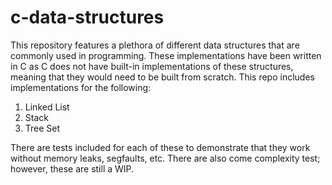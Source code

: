 # c-data-structures
This repository features a plethora of different data structures that are commonly used in programming. These implementations have been written in C as C does not have built-in implementations of these structures, meaning that they would need to be built from scratch. This repo includes implementations for the following:
1. Linked List
2. Stack
3. Tree Set

There are tests included for each of these to demonstrate that they work without memory leaks, segfaults, etc. There are also come complexity test; however, these are still a WIP.